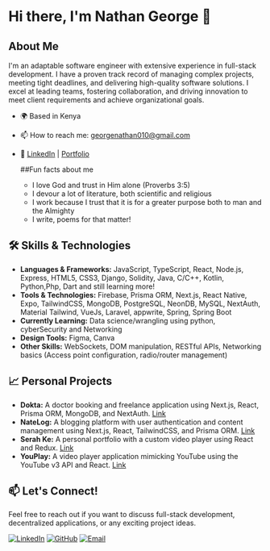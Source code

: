 # Hi there, I'm Nathan George 👋

## About Me

I'm an adaptable software engineer with extensive experience in full-stack development. I have a proven track record of managing complex projects, meeting tight deadlines, and delivering high-quality software solutions. I excel at leading teams, fostering collaboration, and driving innovation to meet client requirements and achieve organizational goals.

- 🌍 Based in Kenya
- 📫 How to reach me: [georgenathan010@gmail.com](mailto:georgenathan010@gmail.com)
- 🔗 [LinkedIn](https://www.linkedin.com/in/nathan-george-mi) | [Portfolio](https://nathami-porfolio.netlify.app)

  ##Fun facts about me
  - I love God and trust in Him alone (Proverbs 3:5)
  - I devour a lot of literature, both scientific and religious
  - I work because I trust that it is for a greater purpose both to man and the Almighty
  - I write, poems for that matter!

## 🛠 Skills & Technologies

- **Languages & Frameworks:** JavaScript, TypeScript, React, Node.js, Express, HTML5, CSS3, Django, Solidity, Java, C/C++, Kotlin, Python,Php, Dart and still learning more!
- **Tools & Technologies:** Firebase, Prisma ORM, Next.js, React Native, Expo, TailwindCSS, MongoDB, PostgreSQL, NeonDB, MySQL, NextAuth, Material Tailwind, VueJs, Laravel, appwrite, Spring, Spring Boot
- **Currently Learning:** Data science/wrangling using python, cyberSecurity and Networking
- **Design Tools:** Figma, Canva
- **Other Skills:** WebSockets, DOM manipulation, RESTful APIs, Networking basics (Access point configuration, radio/router management)

## 📈 Personal Projects

- **Dokta:** A doctor booking and freelance application using Next.js, React, Prisma ORM, MongoDB, and NextAuth. [Link](https://dokta.vercel.app)
- **NateLog:** A blogging platform with user authentication and content management using Next.js, React, TailwindCSS, and Prisma ORM. [Link](https://codsoft-ruddy-five.vercel.app)
- **Serah Ke:** A personal portfolio with a custom video player using React and Redux. [Link](https://serahkemusic.co.ke)
- **YouPlay:** A video player application mimicking YouTube using the YouTube v3 API and React. [Link](https://nathan-youtube-clone.vercel.app)

## 📫 Let's Connect!

Feel free to reach out if you want to discuss full-stack development, decentralized applications, or any exciting project ideas.

[![LinkedIn](https://img.shields.io/badge/LinkedIn-0077B5?style=for-the-badge&logo=linkedin&logoColor=white)](https://www.linkedin.com/in/nathan-george-mi)
[![GitHub](https://img.shields.io/badge/GitHub-181717?style=for-the-badge&logo=github&logoColor=white)](https://github.com/Nathami-n)
[![Email](https://img.shields.io/badge/Email-D14836?style=for-the-badge&logo=gmail&logoColor=white)](mailto:georgenathan010@gmail.com)

